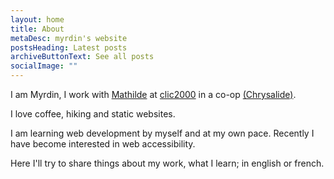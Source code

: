 ```yaml
---
layout: home
title: About
metaDesc: myrdin's website
postsHeading: Latest posts
archiveButtonText: See all posts
socialImage: ""
---
```

I am Myrdin, I work with [Mathilde](https://mathild.eu) at [clic2000](https://clic2000.fr) in a co-op [(Chrysalide)](https://www.cae29.coop/).

I love coffee, hiking and static websites.

I am learning web development by myself and at my own pace. Recently I have become interested in web accessibility.

Here I'll try to share things about my work, what I learn; in english or french. 
